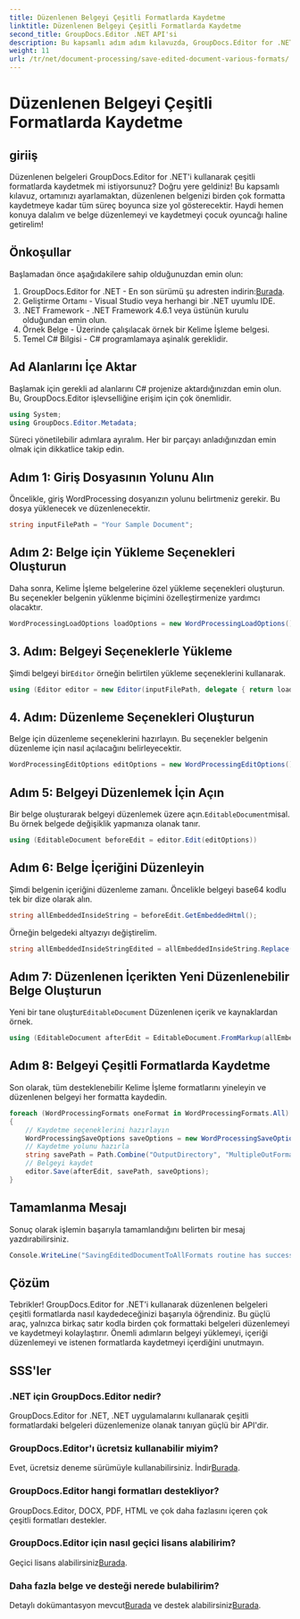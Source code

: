 ```yaml
---
title: Düzenlenen Belgeyi Çeşitli Formatlarda Kaydetme
linktitle: Düzenlenen Belgeyi Çeşitli Formatlarda Kaydetme
second_title: GroupDocs.Editor .NET API'si
description: Bu kapsamlı adım adım kılavuzda, GroupDocs.Editor for .NET'i kullanarak düzenlenen belgeleri çeşitli formatlarda nasıl kaydedeceğinizi öğrenin.
weight: 11
url: /tr/net/document-processing/save-edited-document-various-formats/
---
```


# Düzenlenen Belgeyi Çeşitli Formatlarda Kaydetme

## giriiş
Düzenlenen belgeleri GroupDocs.Editor for .NET'i kullanarak çeşitli formatlarda kaydetmek mi istiyorsunuz? Doğru yere geldiniz! Bu kapsamlı kılavuz, ortamınızı ayarlamaktan, düzenlenen belgenizi birden çok formatta kaydetmeye kadar tüm süreç boyunca size yol gösterecektir. Haydi hemen konuya dalalım ve belge düzenlemeyi ve kaydetmeyi çocuk oyuncağı haline getirelim!
## Önkoşullar
Başlamadan önce aşağıdakilere sahip olduğunuzdan emin olun:
1.  GroupDocs.Editor for .NET - En son sürümü şu adresten indirin:[Burada](https://releases.groupdocs.com/editor/net/).
2. Geliştirme Ortamı - Visual Studio veya herhangi bir .NET uyumlu IDE.
3. .NET Framework - .NET Framework 4.6.1 veya üstünün kurulu olduğundan emin olun.
4. Örnek Belge - Üzerinde çalışılacak örnek bir Kelime İşleme belgesi.
5. Temel C# Bilgisi - C# programlamaya aşinalık gereklidir.
## Ad Alanlarını İçe Aktar
Başlamak için gerekli ad alanlarını C# projenize aktardığınızdan emin olun. Bu, GroupDocs.Editor işlevselliğine erişim için çok önemlidir.
```csharp
using System;
using GroupDocs.Editor.Metadata;
```
Süreci yönetilebilir adımlara ayıralım. Her bir parçayı anladığınızdan emin olmak için dikkatlice takip edin.
## Adım 1: Giriş Dosyasının Yolunu Alın
Öncelikle, giriş WordProcessing dosyanızın yolunu belirtmeniz gerekir. Bu dosya yüklenecek ve düzenlenecektir.
```csharp
string inputFilePath = "Your Sample Document";
```
## Adım 2: Belge için Yükleme Seçenekleri Oluşturun
Daha sonra, Kelime İşleme belgelerine özel yükleme seçenekleri oluşturun. Bu seçenekler belgenin yüklenme biçimini özelleştirmenize yardımcı olacaktır.
```csharp
WordProcessingLoadOptions loadOptions = new WordProcessingLoadOptions();
```
## 3. Adım: Belgeyi Seçeneklerle Yükleme
 Şimdi belgeyi bir`Editor` örneğin belirtilen yükleme seçeneklerini kullanarak.
```csharp
using (Editor editor = new Editor(inputFilePath, delegate { return loadOptions; }))
```
## 4. Adım: Düzenleme Seçenekleri Oluşturun
Belge için düzenleme seçeneklerini hazırlayın. Bu seçenekler belgenin düzenleme için nasıl açılacağını belirleyecektir.
```csharp
WordProcessingEditOptions editOptions = new WordProcessingEditOptions();
```
## Adım 5: Belgeyi Düzenlemek İçin Açın
 Bir belge oluşturarak belgeyi düzenlemek üzere açın.`EditableDocument`misal. Bu örnek belgede değişiklik yapmanıza olanak tanır.
```csharp
using (EditableDocument beforeEdit = editor.Edit(editOptions))
```
## Adım 6: Belge İçeriğini Düzenleyin
Şimdi belgenin içeriğini düzenleme zamanı. Öncelikle belgeyi base64 kodlu tek bir dize olarak alın.
```csharp
string allEmbeddedInsideString = beforeEdit.GetEmbeddedHtml();
```
Örneğin belgedeki altyazıyı değiştirelim.
```csharp
string allEmbeddedInsideStringEdited = allEmbeddedInsideString.Replace("Subtitle", "Edited subtitle");
```
## Adım 7: Düzenlenen İçerikten Yeni Düzenlenebilir Belge Oluşturun
 Yeni bir tane oluştur`EditableDocument` Düzenlenen içerik ve kaynaklardan örnek.
```csharp
using (EditableDocument afterEdit = EditableDocument.FromMarkup(allEmbeddedInsideStringEdited, null))
```
## Adım 8: Belgeyi Çeşitli Formatlarda Kaydetme
Son olarak, tüm desteklenebilir Kelime İşleme formatlarını yineleyin ve düzenlenen belgeyi her formatta kaydedin.
```csharp
foreach (WordProcessingFormats oneFormat in WordProcessingFormats.All)
{
    // Kaydetme seçeneklerini hazırlayın
    WordProcessingSaveOptions saveOptions = new WordProcessingSaveOptions(oneFormat);
    // Kaydetme yolunu hazırla
    string savePath = Path.Combine("OutputDirectory", "MultipleOutFormats." + saveOptions.OutputFormat.Extension);
    // Belgeyi kaydet
    editor.Save(afterEdit, savePath, saveOptions);
}
```
## Tamamlanma Mesajı
Sonuç olarak işlemin başarıyla tamamlandığını belirten bir mesaj yazdırabilirsiniz.
```csharp
Console.WriteLine("SavingEditedDocumentToAllFormats routine has successfully finished");
```
## Çözüm
Tebrikler! GroupDocs.Editor for .NET'i kullanarak düzenlenen belgeleri çeşitli formatlarda nasıl kaydedeceğinizi başarıyla öğrendiniz. Bu güçlü araç, yalnızca birkaç satır kodla birden çok formattaki belgeleri düzenlemeyi ve kaydetmeyi kolaylaştırır. Önemli adımların belgeyi yüklemeyi, içeriği düzenlemeyi ve istenen formatlarda kaydetmeyi içerdiğini unutmayın.
## SSS'ler
### .NET için GroupDocs.Editor nedir?
GroupDocs.Editor for .NET, .NET uygulamalarını kullanarak çeşitli formatlardaki belgeleri düzenlemenize olanak tanıyan güçlü bir API'dir.
### GroupDocs.Editor'ı ücretsiz kullanabilir miyim?
 Evet, ücretsiz deneme sürümüyle kullanabilirsiniz. İndir[Burada](https://releases.groupdocs.com/).
### GroupDocs.Editor hangi formatları destekliyor?
GroupDocs.Editor, DOCX, PDF, HTML ve çok daha fazlasını içeren çok çeşitli formatları destekler.
### GroupDocs.Editor için nasıl geçici lisans alabilirim?
 Geçici lisans alabilirsiniz[Burada](https://purchase.groupdocs.com/temporary-license/).
### Daha fazla belge ve desteği nerede bulabilirim?
 Detaylı dokümantasyon mevcut[Burada](https://tutorials.groupdocs.com/editor/net/) ve destek alabilirsiniz[Burada](https://forum.groupdocs.com/c/editor/20).